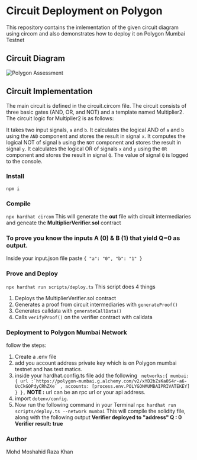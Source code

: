 # Circuit Deployment on Polygon
This repository contains the imlementation of the given circuit diagram using circom and also demonstrates 
how to deploy it on Polygon Mumbai Testnet

## Circuit Diagram
![Polygon Assessment](https://github.com/moshahidraza1/Polygon-circuit-deployment/assets/96652764/48223407-aa9d-4b6b-af39-63f1865cf877)

## Circuit Implementation

The main circuit is defined in the circuit.circom file. The circuit consists of three basic gates (AND, OR, and NOT) and a template named Multiplier2. The circuit logic for Multiplier2 is as follows:

It takes two input signals, `a` and `b`.
It calculates the logical AND of `a` and `b` using the `AND` component and stores the result in signal `x`.
It computes the logical NOT of signal `b` using the `NOT` component and stores the result in signal `y`.
It calculates the logical OR of signals `x` and `y` using the `OR` component and stores the result in signal `Q`.
The value of signal `Q` is logged to the console.


### Install
`npm i`

### Compile
`npx hardhat circom` 
This will generate the **out** file with circuit intermediaries and geneate the **MultiplierVerifier.sol** contract

### To prove you know the inputs A (0) & B (1) that yield Q=0 as output.
Inside your input.json file paste 
`{
  "a": "0",
  "b": "1"
}`


### Prove and Deploy
`npx hardhat run scripts/deploy.ts`
This script does 4 things  
1. Deploys the MultiplierVerifier.sol contract
2. Generates a proof from circuit intermediaries with `generateProof()`
3. Generates calldata with `generateCallData()`
4. Calls `verifyProof()` on the verifier contract with calldata

### Deployment to Polygon Mumbai Network
follow the steps:
1. Create a .env file
2. add you account address private key which is on Polygon mumbai testnet and has test matics.
3. inside your  hardhat.config.ts file add the following
`` networks:{
  mumbai: { url :`https://polygon-mumbai.g.alchemy.com/v2/xYD2bZsKa0S4r-a6-UcCkGOPdyCRhZXe` ,
  accounts: [process.env.POLYGONMUMBAIPRIVATEKEY]
 }
},``
**NOTE :** url can be an rpc url or your api address.
4. import `dotenv/config`.
5. Now run the following command in your Terminal 
 `npx hardhat run scripts/deploy.ts --network mumbai`
This will compile the solidity file, along with the following output
**Verifier deployed to "address"
Q :  0
Verifier result: true**
  

### Author
Mohd Moshahid Raza Khan




